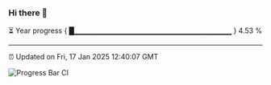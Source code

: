 ### Hi there 👋

⏳ Year progress { █▁▁▁▁▁▁▁▁▁▁▁▁▁▁▁▁▁▁▁▁▁▁▁▁▁▁▁▁▁ } 4.53 %

---

⏰ Updated on Fri, 17 Jan 2025 12:40:07 GMT

![Progress Bar CI](https://github.com/ZhaoGui/ZhaoGui/workflows/Progress%20Bar%20CI/badge.svg)
